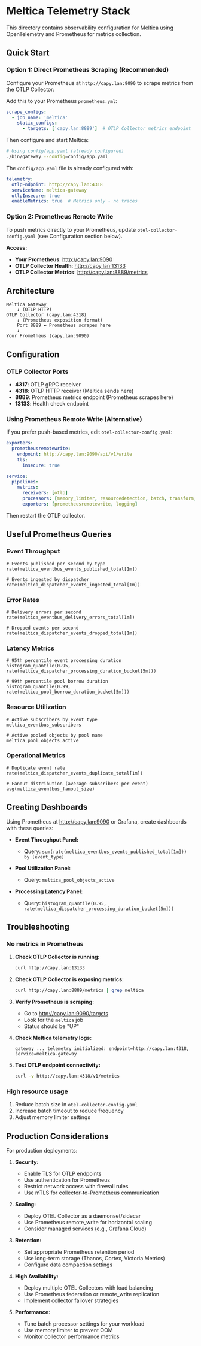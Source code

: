 # Meltica Telemetry Stack

This directory contains observability configuration for Meltica using OpenTelemetry and Prometheus for metrics collection.

## Quick Start

### Option 1: Direct Prometheus Scraping (Recommended)

Configure your Prometheus at `http://capy.lan:9090` to scrape metrics from the OTLP Collector:

Add this to your Prometheus `prometheus.yml`:
```yaml
scrape_configs:
  - job_name: 'meltica'
    static_configs:
      - targets: ['capy.lan:8889']  # OTLP Collector metrics endpoint
```

Then configure and start Meltica:
```bash
# Using config/app.yaml (already configured)
./bin/gateway --config=config/app.yaml
```

The `config/app.yaml` file is already configured with:
```yaml
telemetry:
  otlpEndpoint: http://capy.lan:4318
  serviceName: meltica-gateway
  otlpInsecure: true
  enableMetrics: true  # Metrics only - no traces
```

### Option 2: Prometheus Remote Write

To push metrics directly to your Prometheus, update `otel-collector-config.yaml` (see Configuration section below).

**Access:**
- **Your Prometheus**: http://capy.lan:9090
- **OTLP Collector Health**: http://capy.lan:13133
- **OTLP Collector Metrics**: http://capy.lan:8889/metrics

## Architecture

```
Meltica Gateway
    ↓ (OTLP HTTP)
OTLP Collector (capy.lan:4318)
    ↓ (Prometheus exposition format)
    Port 8889 ← Prometheus scrapes here
    ↓
Your Prometheus (capy.lan:9090)
```

## Configuration

### OTLP Collector Ports
- **4317**: OTLP gRPC receiver
- **4318**: OTLP HTTP receiver (Meltica sends here)
- **8889**: Prometheus metrics endpoint (Prometheus scrapes here)
- **13133**: Health check endpoint

### Using Prometheus Remote Write (Alternative)

If you prefer push-based metrics, edit `otel-collector-config.yaml`:

```yaml
exporters:
  prometheusremotewrite:
    endpoint: http://capy.lan:9090/api/v1/write
    tls:
      insecure: true

service:
  pipelines:
    metrics:
      receivers: [otlp]
      processors: [memory_limiter, resourcedetection, batch, transform, resource]
      exporters: [prometheusremotewrite, logging]
```

Then restart the OTLP collector.

## Useful Prometheus Queries

### Event Throughput
```promql
# Events published per second by type
rate(meltica_eventbus_events_published_total[1m])

# Events ingested by dispatcher
rate(meltica_dispatcher_events_ingested_total[1m])
```

### Error Rates
```promql
# Delivery errors per second
rate(meltica_eventbus_delivery_errors_total[1m])

# Dropped events per second
rate(meltica_dispatcher_events_dropped_total[1m])
```

### Latency Metrics
```promql
# 95th percentile event processing duration
histogram_quantile(0.95, rate(meltica_dispatcher_processing_duration_bucket[5m]))

# 99th percentile pool borrow duration
histogram_quantile(0.99, rate(meltica_pool_borrow_duration_bucket[5m]))
```

### Resource Utilization
```promql
# Active subscribers by event type
meltica_eventbus_subscribers

# Active pooled objects by pool name
meltica_pool_objects_active
```

### Operational Metrics
```promql
# Duplicate event rate
rate(meltica_dispatcher_events_duplicate_total[1m])

# Fanout distribution (average subscribers per event)
avg(meltica_eventbus_fanout_size)
```

## Creating Dashboards

Using Prometheus at http://capy.lan:9090 or Grafana, create dashboards with these queries:
- **Event Throughput Panel:**
  - Query: `sum(rate(meltica_eventbus_events_published_total[1m])) by (event_type)`
  
- **Pool Utilization Panel:**
  - Query: `meltica_pool_objects_active`
  
- **Processing Latency Panel:**
  - Query: `histogram_quantile(0.95, rate(meltica_dispatcher_processing_duration_bucket[5m]))`

## Troubleshooting

### No metrics in Prometheus
1. **Check OTLP Collector is running:**
   ```bash
   curl http://capy.lan:13133
   ```

2. **Check OTLP Collector is exposing metrics:**
   ```bash
   curl http://capy.lan:8889/metrics | grep meltica
   ```

3. **Verify Prometheus is scraping:**
   - Go to http://capy.lan:9090/targets
   - Look for the `meltica` job
   - Status should be "UP"

4. **Check Meltica telemetry logs:**
   ```
   gateway ... telemetry initialized: endpoint=http://capy.lan:4318, service=meltica-gateway
   ```

5. **Test OTLP endpoint connectivity:**
   ```bash
   curl -v http://capy.lan:4318/v1/metrics
   ```

### High resource usage
1. Reduce batch size in `otel-collector-config.yaml`
2. Increase batch timeout to reduce frequency
3. Adjust memory limiter settings

## Production Considerations

For production deployments:

1. **Security:**
   - Enable TLS for OTLP endpoints
   - Use authentication for Prometheus
   - Restrict network access with firewall rules
   - Use mTLS for collector-to-Prometheus communication

2. **Scaling:**
   - Deploy OTEL Collector as a daemonset/sidecar
   - Use Prometheus remote_write for horizontal scaling
   - Consider managed services (e.g., Grafana Cloud)

3. **Retention:**
   - Set appropriate Prometheus retention period
   - Use long-term storage (Thanos, Cortex, Victoria Metrics)
   - Configure data compaction settings

4. **High Availability:**
   - Deploy multiple OTEL Collectors with load balancing
   - Use Prometheus federation or remote_write replication
   - Implement collector failover strategies

5. **Performance:**
   - Tune batch processor settings for your workload
   - Use memory limiter to prevent OOM
   - Monitor collector performance metrics
